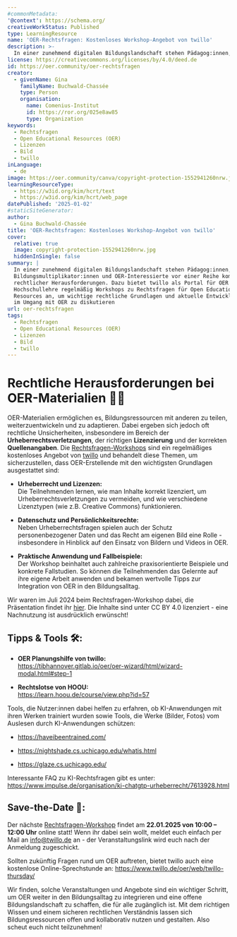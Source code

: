 ```yaml
---
#commonMetadata:
'@context': https://schema.org/
creativeWorkStatus: Published
type: LearningResource
name: 'OER-Rechtsfragen: Kostenloses Workshop-Angebot von twillo'
description: >-
  In einer zunehmend digitalen Bildungslandschaft stehen Pädagog:innen, Bildungsmultiplikator:innen und OER-Interessierte vor einer Reihe komplexer rechtlicher Herausforderungen. Dazu bietet twillo als Portal für OER in der Hochschullehre regelmäßig Workshops zu Rechtsfragen für Open Educational Resources an, um wichtige rechtliche Grundlagen und aktuelle Entwicklungen im Umgang mit OER zu diskutieren!
license: https://creativecommons.org/licenses/by/4.0/deed.de
id: https://oer.community/oer-rechtsfragen
creator:
  - givenName: Gina
    familyName: Buchwald-Chassée
    type: Person
    organisation:
      name: Comenius-Institut
      id: https://ror.org/025e8aw85
      type: Organization
keywords:
  - Rechtsfragen
  - Open Educational Resources (OER)
  - Lizenzen
  - Bild
  - twillo
inLanguage:
  - de
image: https://oer.community/canva/copyright-protection-1552941260nrw.jpg
learningResourceType:
  - https://w3id.org/kim/hcrt/text
  - https://w3id.org/kim/hcrt/web_page
datePublished: '2025-01-02'
#staticSiteGenerator:
author:
  - Gina Buchwald-Chassée
title: 'OER-Rechtsfragen: Kostenloses Workshop-Angebot von twillo'
cover:
  relative: true
  image: copyright-protection-1552941260nrw.jpg
  hiddenInSingle: false
summary: |
  In einer zunehmend digitalen Bildungslandschaft stehen Pädagog:innen,
  Bildungsmultiplikator:innen und OER-Interessierte vor einer Reihe komplexer
  rechtlicher Herausforderungen. Dazu bietet twillo als Portal für OER in der
  Hochschullehre regelmäßig Workshops zu Rechtsfragen für Open Educational
  Resources an, um wichtige rechtliche Grundlagen und aktuelle Entwicklungen
  im Umgang mit OER zu diskutieren
url: oer-rechtsfragen
tags:
  - Rechtsfragen
  - Open Educational Resources (OER)
  - Lizenzen
  - Bild
  - twillo
---
```


# Rechtliche Herausforderungen bei OER-Materialien 🧑‍⚖️

OER-Materialien ermöglichen es, Bildungsressourcen mit anderen zu teilen, weiterzuentwickeln und zu adaptieren. Dabei ergeben sich jedoch oft rechtliche Unsicherheiten, insbesondere im Bereich der **Urheberrechtsverletzungen**, der richtigen **Lizenzierung** und der korrekten **Quellenangaben**. Die [Rechtsfragen-Workshops](https://www.twillo.de/oer/web/rechtsfragen-workshop/) sind ein regelmäßiges kostenloses Angebot von [twillo](https://www.twillo.de/oer/web/) und behandelt diese Themen, um sicherzustellen, dass OER-Erstellende mit den wichtigsten Grundlagen ausgestattet sind:

-	**Urheberrecht und Lizenzen:**  
Die Teilnehmenden lernen, wie man Inhalte korrekt lizenziert, um Urheberrechtsverletzungen zu vermeiden, und wie verschiedene Lizenztypen (wie z.B. Creative Commons) funktionieren.

-	**Datenschutz und Persönlichkeitsrechte:**  
Neben Urheberrechtsfragen spielen auch der Schutz personenbezogener Daten und das Recht am eigenen Bild eine Rolle - insbesondere in Hinblick auf den Einsatz von Bildern und Videos in OER.

-	**Praktische Anwendung und Fallbeispiele:**  
Der Workshop beinhaltet auch zahlreiche praxisorientierte Beispiele und konkrete Fallstudien. So können die Teilnehmenden das Gelernte auf ihre eigene Arbeit anwenden und bekamen wertvolle Tipps zur Integration von OER in den Bildungsalltag.

Wir waren im Juli 2024 beim Rechtsfragen-Workshop dabei, die Präsentation findet ihr [hier](https://uol.de/fileadmin/user_upload/lehre/Hochschuldidaktik/e-Didaktik/Mittagstreffen/2022/2022_02_02_Mittagstreffen_Spezial_2_FAQ_Rechtsfragen_rund_um_OER.pdf?v=1658133603). Die Inhalte sind unter CC BY 4.0 lizenziert - eine Nachnutzung ist ausdrücklich erwünscht!

## Tipps & Tools 🛠️:

- **OER Planungshilfe von twillo:**  
https://tibhannover.gitlab.io/oer/oer-wizard/html/wizard-modal.html#step-1

- **Rechtslotse von HOOU:**  
https://learn.hoou.de/course/view.php?id=57

Tools, die Nutzer:innen dabei helfen zu erfahren, ob KI-Anwendungen mit ihren Werken trainiert wurden sowie Tools, die Werke (Bilder, Fotos) vom Auslesen durch KI-Anwendungen schützen:

- https://haveibeentrained.com/

- https://nightshade.cs.uchicago.edu/whatis.html

- https://glaze.cs.uchicago.edu/

Interessante FAQ zu KI-Rechtsfragen gibt es unter: https://www.impulse.de/organisation/ki-chatgtp-urheberrecht/7613928.html

## Save-the-Date 📅:

Der nächste [Rechtsfragen-Workshop](https://www.twillo.de/oer/web/rechtsfragen-workshop-22-01-2025/) findet am **22.01.2025 von 10:00 – 12:00 Uhr** online statt! Wenn ihr dabei sein wollt, meldet euch einfach per Mail an info@twillo.de an - der Veranstaltungslink wird euch nach der Anmeldung zugeschickt.

Sollten zukünftig Fragen rund um OER auftreten, bietet twillo auch eine kostenlose Online-Sprechstunde an: https://www.twillo.de/oer/web/twillo-thursday/

Wir finden, solche Veranstaltungen und Angebote sind ein wichtiger Schritt, um OER weiter in den Bildungsalltag zu integrieren und eine offene Bildungslandschaft zu schaffen, die für alle zugänglich ist. Mit dem richtigen Wissen und einem sicheren rechtlichen Verständnis lassen sich Bildungsressourcen offen und kollaborativ nutzen und gestalten. Also scheut euch nicht teilzunehmen!
